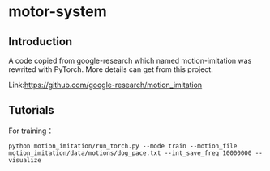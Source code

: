 # motor-system
## Introduction
A code copied from google-research which named motion-imitation was rewrited with PyTorch.
More details can get from this project. 

Link:https://github.com/google-research/motion_imitation

## Tutorials
For training：
```
python motion_imitation/run_torch.py --mode train --motion_file motion_imitation/data/motions/dog_pace.txt --int_save_freq 10000000 --visualize
```


